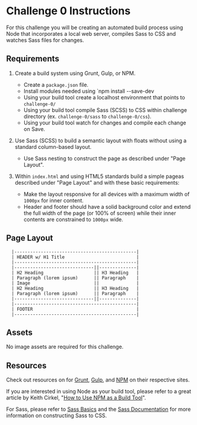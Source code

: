 # Challenge 0 Instructions

For this challenge you will be creating an automated build process using Node that incorporates a local web server, compiles Sass to CSS and watches Sass files for changes.

## Requirements

1. Create a build system using Grunt, Gulp, or NPM.
	- Create a `package.json` file.
	- Install modules needed using `npm install <package-name> --save-dev
	- Using your build tool create a localhost environment that points to `challenge-0/`
	- Using your build tool compile Sass (SCSS) to CSS within challenge directory (ex. `challenge-0/sass` to `challenge-0/css`).
	- Using your build tool watch for changes and compile each change on Save.

2. Use Sass (SCSS) to build a semantic layout with floats without using a standard column-based layout.
	- Use Sass nesting to construct the page as described under "Page Layout".

3. Within `index.html` and using HTML5 standards build a simple pageas described under "Page Layout" and with these basic requirements:
	- Make the layout responsive for all devices with a maximum width of `1000px` for inner content.
	- Header and footer should have a solid background color and extend the full width of the page (or 100% of screen) while their inner contents are constrained to `1000px` wide.

## Page Layout

```
  |----------------------------------------------|
  | HEADER w/ H1 Title                           |
  |----------------------------------------------|
  |------------------------------||--------------|
  | H2 Heading                   || H3 Heading   |
  | Paragraph (lorem ipsum)      || Paragraph    |
  | Image                        ||              |
  | H2 Heading                   || H3 Heading   |
  | Paragraph (lorem ipsum)      || Paragraph    |
  |------------------------------||--------------|
  |----------------------------------------------|
  | FOOTER                                       |
  |----------------------------------------------|
```

## Assets

No image assets are required for this challenge.


## Resources

Check out resources on for [Grunt](http://gruntjs.com/getting-started), [Gulp](https://github.com/gulpjs/gulp/blob/master/docs/getting-started.md), and [NPM](https://docs.npmjs.com/) on their respective sites.

If you are interested in using Node as your build tool, please refer to a great article by Keith Cirkel, "[How to Use NPM as a Build Tool](http://blog.keithcirkel.co.uk/how-to-use-npm-as-a-build-tool/)".

For Sass, please refer to [Sass Basics](http://sass-lang.com/guide) and the [Sass Documentation](http://sass-lang.com/documentation/file.SASS_REFERENCE.html) for more information on constructing Sass to CSS.
